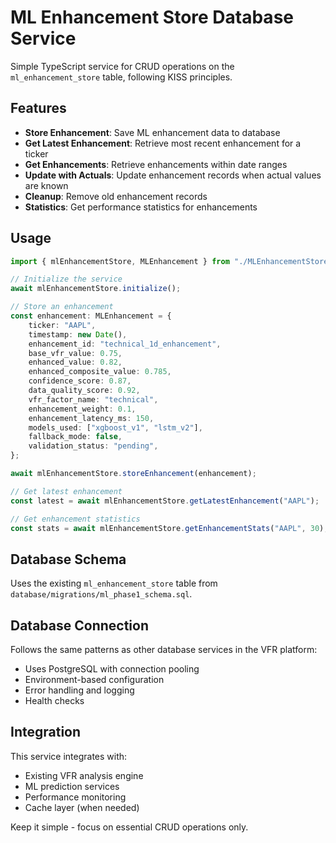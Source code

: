 # ML Enhancement Store Database Service

Simple TypeScript service for CRUD operations on the `ml_enhancement_store` table, following KISS principles.

## Features

- **Store Enhancement**: Save ML enhancement data to database
- **Get Latest Enhancement**: Retrieve most recent enhancement for a ticker
- **Get Enhancements**: Retrieve enhancements within date ranges
- **Update with Actuals**: Update enhancement records when actual values are known
- **Cleanup**: Remove old enhancement records
- **Statistics**: Get performance statistics for enhancements

## Usage

```typescript
import { mlEnhancementStore, MLEnhancement } from "./MLEnhancementStore";

// Initialize the service
await mlEnhancementStore.initialize();

// Store an enhancement
const enhancement: MLEnhancement = {
	ticker: "AAPL",
	timestamp: new Date(),
	enhancement_id: "technical_1d_enhancement",
	base_vfr_value: 0.75,
	enhanced_value: 0.82,
	enhanced_composite_value: 0.785,
	confidence_score: 0.87,
	data_quality_score: 0.92,
	vfr_factor_name: "technical",
	enhancement_weight: 0.1,
	enhancement_latency_ms: 150,
	models_used: ["xgboost_v1", "lstm_v2"],
	fallback_mode: false,
	validation_status: "pending",
};

await mlEnhancementStore.storeEnhancement(enhancement);

// Get latest enhancement
const latest = await mlEnhancementStore.getLatestEnhancement("AAPL");

// Get enhancement statistics
const stats = await mlEnhancementStore.getEnhancementStats("AAPL", 30);
```

## Database Schema

Uses the existing `ml_enhancement_store` table from `database/migrations/ml_phase1_schema.sql`.

## Database Connection

Follows the same patterns as other database services in the VFR platform:

- Uses PostgreSQL with connection pooling
- Environment-based configuration
- Error handling and logging
- Health checks

## Integration

This service integrates with:

- Existing VFR analysis engine
- ML prediction services
- Performance monitoring
- Cache layer (when needed)

Keep it simple - focus on essential CRUD operations only.
